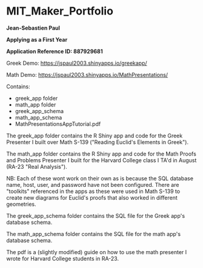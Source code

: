 # MIT_Maker_Portfolio

**Jean-Sebastien Paul**

**Applying as a First Year**

**Application Reference ID: 887929681**

Greek Demo: https://jspaul2003.shinyapps.io/greekapp/

Math Demo: https://jspaul2003.shinyapps.io/MathPresentations/

Contains:

- greek_app folder
- math_app folder
- greek_app_schema
- math_app_schema
- MathPresentationsAppTutorial.pdf

The greek_app folder contains the R Shiny app and code for the Greek Presenter I built over Math S-139 ("Reading Euclid's Elements in Greek").

The math_app folder contains the R Shiny app and code for the Math Proofs and Problems Presenter I built for the Harvard College class I TA'd in August (RA-23 "Real Analysis").

NB: Each of these wont work on their own as is because the SQL database name, host, user, and password have not been configured. There are "toolkits" referenced in the apps as these were used in Math S-139 to create new diagrams for Euclid's proofs that also worked in different geometries.

The greek_app_schema folder contains the SQL file for the Greek app's database schema.

The math_app_schema folder contains the SQL file for the math app's database schema.

The pdf is a (slightly modified) guide on how to use the math presenter I wrote for Harvard College students in RA-23.





